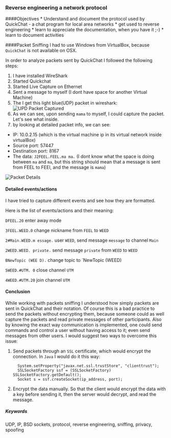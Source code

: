 ### Reverse engineering a network protocol

####Objectives
	* Understand and document the protocol used by QuickChat - a chat program for local area networks
	* get used to reverse engineering
	* learn to appreciate the documentation, when you have it ;-)
	* learn to document activities

####Packet Sniffing
I had to use Windows from VirtualBox, because `QuickChat` is not available on OSX.

In order to analyze packets sent by QuickChat I followed the following steps:

1. I have installed WireShark
2. Started Quickchat 
3. Started Live Capture on Ethernet
4. Sent a message to myself (I dont have space for another Virtual Machine)
5. The I get this light blue(UDP) packet in wireshark: 
![UPD Packet Captured](http://i.imgur.com/fPFLnPR.jpg "UDP Packet")
6. As we can see, upon sending `mama` to myself, I could capture the packet. Let's see what inside.
7. by looking at detailed packet info, we can see:
  * IP: 10.0.2.15 (which is the virtual machine ip in its virtual network inside virtualBox)
  * Source port: 57447
  * Destination port: 8167
  * The data: `J2FEEL.FEEL.ma ma.` (I dont know what the space is doing between `ma` and `ma`, but this string should mean that a message is sent from FEEL to FEEl, and the message is `mama`)

![Packet Details](http://i.imgur.com/gH2AXSX.jpg "Packet Details")


#### Detailed events/actions

I have tried to capture different events and see how they are formatted. 

Here is the list of events/actions and their meaning:

   `DFEEL.20` enter away mode

   `3FEEL.WEED.0` change nickname from `FEEL` to `WEED`
   
   `2#Main.WEED.m essage.` user `WEED`, send message `message` to channel `Main`
   
   `2WEED.WEED. private.` send message `private` from `WEED` to `WEED` 
   
   `BNewTopic (WEE D).` change topic to `NewTopic (WEED)
   
   `5WEED.#UTM. 0` close channel `UTM`
   
   `4WEED.#UTM.20` join channel `UTM`

#### Conclusion
While working with packets sniffing I understood how simply packets are sent in QuickChat and their notation. Of course this is a bad practice to send the packets without encrypting them, because someone could as well capture the packets and read private messages of other participants. Also by knowing the exact way communication is implemented, one could send commands and control a user without having access to it; even send messages from other users. I would suggest two ways to overcome this issue:

1. Send packets through an `SSL` certificate, which would encrypt the connection. In `Java` I would do it this way:

         System.setProperty("javax.net.ssl.trustStore", "clienttrust");
         SSLSocketFactory ssf = (SSLSocketFactory) SSLSocketFactory.getDefault();
         Socket s = ssf.createSocket(ip_address, port);

2. Encrypt the data manually. So that the client would encrypt the data with a key before sending it, then the server would decrypt, and read the message. 

##### Keywords
UDP, IP, BSD sockets, protocol, reverse engineering, sniffing, privacy, spoofing
